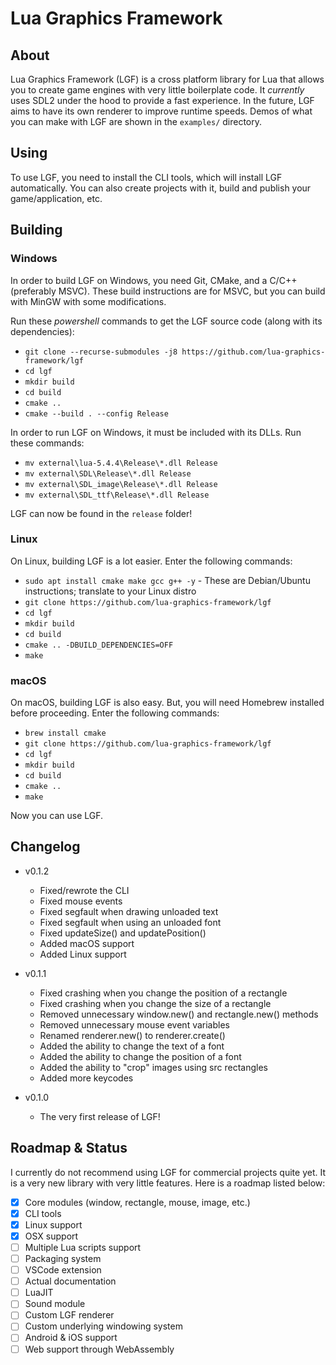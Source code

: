 # Lua Graphics Framework

## **About**

Lua Graphics Framework (LGF) is a cross platform library for Lua that allows you to create game engines with very little boilerplate code. It _currently_ uses SDL2 under the hood to provide a fast experience. In the future, LGF aims to have its own renderer to improve runtime speeds. Demos of what you can make with LGF are shown in the `examples/` directory.

## **Using**

To use LGF, you need to install the CLI tools, which will install LGF automatically. You can also create projects with it, build and publish your game/application, etc.

## **Building**

### **Windows**

In order to build LGF on Windows, you need Git, CMake, and a C/C++ (preferably MSVC). These build instructions are for MSVC, but you can build with MinGW with some modifications.

Run these _powershell_ commands to get the LGF source code (along with its dependencies):

- `git clone --recurse-submodules -j8 https://github.com/lua-graphics-framework/lgf`
- `cd lgf`
- `mkdir build`
- `cd build`
- `cmake ..`
- `cmake --build . --config Release`

In order to run LGF on Windows, it must be included with its DLLs. Run these commands:

- `mv external\lua-5.4.4\Release\*.dll Release`
- `mv external\SDL\Release\*.dll Release`
- `mv external\SDL_image\Release\*.dll Release`
- `mv external\SDL_ttf\Release\*.dll Release`

LGF can now be found in the `release` folder!

### **Linux**

On Linux, building LGF is a lot easier. Enter the following commands:

- `sudo apt install cmake make gcc g++ -y` - These are Debian/Ubuntu instructions; translate to your Linux distro
- `git clone https://github.com/lua-graphics-framework/lgf`
- `cd lgf`
- `mkdir build`
- `cd build`
- `cmake .. -DBUILD_DEPENDENCIES=OFF`
- `make`

### **macOS**

On macOS, building LGF is also easy. But, you will need Homebrew installed before proceeding. Enter the following commands:

- `brew install cmake`
- `git clone https://github.com/lua-graphics-framework/lgf`
- `cd lgf`
- `mkdir build`
- `cd build`
- `cmake ..`
- `make`

Now you can use LGF.

## **Changelog**

- v0.1.2

  - Fixed/rewrote the CLI
  - Fixed mouse events
  - Fixed segfault when drawing unloaded text
  - Fixed segfault when using an unloaded font
  - Fixed updateSize() and updatePosition()
  - Added macOS support
  - Added Linux support

- v0.1.1

  - Fixed crashing when you change the position of a rectangle
  - Fixed crashing when you change the size of a rectangle
  - Removed unnecessary window.new() and rectangle.new() methods
  - Removed unnecessary mouse event variables
  - Renamed renderer.new() to renderer.create()
  - Added the ability to change the text of a font
  - Added the ability to change the position of a font
  - Added the ability to "crop" images using src rectangles
  - Added more keycodes

- v0.1.0
  - The very first release of LGF!

## **Roadmap & Status**

I currently do not recommend using LGF for commercial projects quite yet. It is a very new library with very little features. Here is a roadmap listed below:

- [x] Core modules (window, rectangle, mouse, image, etc.)
- [x] CLI tools
- [x] Linux support
- [x] OSX support
- [ ] Multiple Lua scripts support
- [ ] Packaging system
- [ ] VSCode extension
- [ ] Actual documentation
- [ ] LuaJIT
- [ ] Sound module
- [ ] Custom LGF renderer
- [ ] Custom underlying windowing system
- [ ] Android & iOS support
- [ ] Web support through WebAssembly
